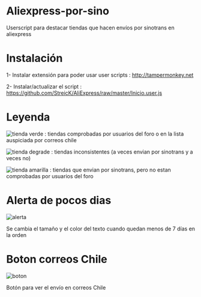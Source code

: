 # Aliexpress-por-sino 
Userscript para destacar tiendas que hacen envíos por sinotrans en aliexpress


# Instalación 
1- Instalar extensión para poder usar user scripts : http://tampermonkey.net

2- Instalar/actualizar el script : https://github.com/StreicK/AliExpress/raw/master/Inicio.user.js


# Leyenda 
![tienda verde](http://imgur.com/TFRSUYZ.png) : tiendas comprobadas por usuarios del foro o en la lista auspiciada por correos chile 

![tienda degrade](http://imgur.com/L2Y4XRg.png) : tiendas inconsistentes (a veces envian por sinotrans y a veces no)


![tienda amarilla](http://imgur.com/jbCiIf1.png) : tiendas que envian por sinotrans, pero no estan comprobadas por usuarios del foro


# Alerta de pocos dias 

![alerta](http://i.imgur.com/lKQFtQH.jpg)  

Se cambia el tamaño y el color del texto cuando quedan menos de 7 días en la orden     



# Boton correos Chile

![boton](http://i.imgur.com/HDas0aS.jpg)

Botón para ver el envío en correos Chile
